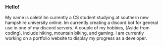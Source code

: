 ### Hello!
My name is caleb! Im currently a CS student studying at southern new hampshire university online.
Im currently creating a discord bot for general use in one of my discord servers. 
A couple of my hobbies, (Aside from coding), include hiking, mountain biking, and gaming. 
I am currently working on a portfolio website to display my progress as a developer.


<!--
**CaleebButh/CaleebButh** is a ✨ _special_ ✨ repository because its `README.md` (this file) appears on your GitHub profile.

Here are some ideas to get you started:

- 🔭 I’m currently working on ...
- 🌱 I’m currently learning ...
- 👯 I’m looking to collaborate on ...
- 🤔 I’m looking for help with ...
- 💬 Ask me about ...
- 📫 How to reach me: ...
- 😄 Pronouns: ...
- ⚡ Fun fact: ...
-->
